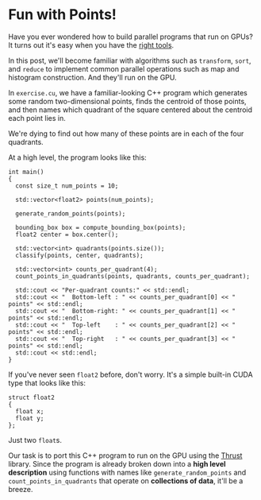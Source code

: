Fun with Points!
================

Have you ever wondered how to build parallel programs that run on GPUs? It turns out it's easy when you have the [right tools](https://developer.nvidia.com/cuda-downloads).

In this post, we'll become familiar with algorithms such as `transform`, `sort`, and `reduce` to implement common parallel operations such as map and histogram construction. And they'll run on the GPU.

In `exercise.cu`, we have a familiar-looking C++ program which generates some random two-dimensional points, finds the centroid of those points, and then names which quadrant of the square centered about the centroid each point lies in.

We're dying to find out how many of these points are in each of the four quadrants.

At a high level, the program looks like this:

    int main()
    {
      const size_t num_points = 10;
    
      std::vector<float2> points(num_points);
    
      generate_random_points(points);
    
      bounding_box box = compute_bounding_box(points);
      float2 center = box.center();
    
      std::vector<int> quadrants(points.size());
      classify(points, center, quadrants);
    
      std::vector<int> counts_per_quadrant(4);
      count_points_in_quadrants(points, quadrants, counts_per_quadrant);
    
      std::cout << "Per-quadrant counts:" << std::endl;
      std::cout << "  Bottom-left : " << counts_per_quadrant[0] << " points" << std::endl;
      std::cout << "  Bottom-right: " << counts_per_quadrant[1] << " points" << std::endl;
      std::cout << "  Top-left    : " << counts_per_quadrant[2] << " points" << std::endl;
      std::cout << "  Top-right   : " << counts_per_quadrant[3] << " points" << std::endl;
      std::cout << std::endl;
    }

If you've never seen `float2` before, don't worry. It's a simple built-in CUDA type that looks like this:

    struct float2
    {
      float x;
      float y;
    };

Just two `float`s.

Our task is to port this C++ program to run on the GPU using the [Thrust](thrust.github.com) library. Since the program is already broken down into a __high level description__ using functions with names like `generate_random_points` and `count_points_in_quadrants` that operate on __collections of data__, it'll be a breeze.


